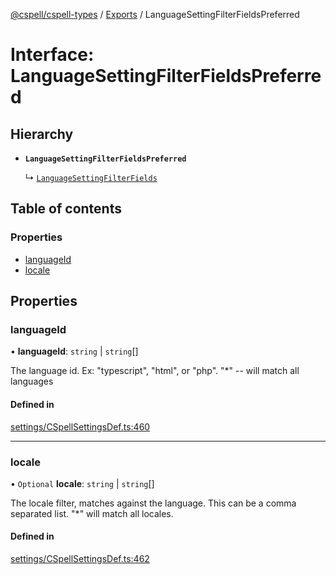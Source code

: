 [@cspell/cspell-types](../README.md) / [Exports](../modules.md) / LanguageSettingFilterFieldsPreferred

# Interface: LanguageSettingFilterFieldsPreferred

## Hierarchy

- **`LanguageSettingFilterFieldsPreferred`**

  ↳ [`LanguageSettingFilterFields`](LanguageSettingFilterFields.md)

## Table of contents

### Properties

- [languageId](LanguageSettingFilterFieldsPreferred.md#languageid)
- [locale](LanguageSettingFilterFieldsPreferred.md#locale)

## Properties

### languageId

• **languageId**: `string` \| `string`[]

The language id.  Ex: "typescript", "html", or "php".  "*" -- will match all languages

#### Defined in

[settings/CSpellSettingsDef.ts:460](https://github.com/streetsidesoftware/cspell/blob/2bb6c82a/packages/cspell-types/src/settings/CSpellSettingsDef.ts#L460)

___

### locale

• `Optional` **locale**: `string` \| `string`[]

The locale filter, matches against the language. This can be a comma separated list. "*" will match all locales.

#### Defined in

[settings/CSpellSettingsDef.ts:462](https://github.com/streetsidesoftware/cspell/blob/2bb6c82a/packages/cspell-types/src/settings/CSpellSettingsDef.ts#L462)
